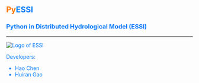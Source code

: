 ## <font color="#ff7700">Py</front><font color="#0077ff">ESSI</front>
### Python in Distributed Hydrological Model (<font color="#0077ff">ESSI</front>)
---
![Logo of ESSI](https://raw.githubusercontent.com/gaohr/MyImages/master/imgs/study/gaohr/ESSI/ESSI_s.jpg "Logo of ESSI")

Developers:

+ Hao Chen
+ Huiran Gao
